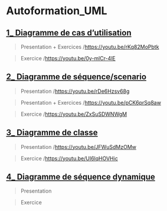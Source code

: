 # Autoformation_UML


## <a href="https://github.com/hasnae21/Autoformation_UML/tree/main/diagramme%20de%20cas%20d'utilisation">1_ Diagramme de cas d’utilisation</a>

> Presentation + Exercices /https://youtu.be/rKq82MoPbtk

> Exercice  /https://youtu.be/0y-mlCr-4lE

## <a href="https://github.com/hasnae21/Autoformation_UML/tree/main/diagramme%20de%20s%C3%A9quences">2_ Diagramme de séquence/scenario</a>

> Presentation /https://youtu.be/rDe6Hzsv68g

> Presentation + Exercices  /https://youtu.be/pCK6prSq8aw

> Exercice  /https://youtu.be/ZxSuSDWNWgM

## <a href="https://github.com/hasnae21/Autoformation_UML/tree/main/digramme%20de%20class">3_ Diagramme de classe</a>

> Presentation  /https://youtu.be/JFWuSdMzOMw

> Exercice  /https://youtu.be/UI6lqHOVHic

## <a href="https://github.com/hasnae21/Autoformation_UML/tree/main/digramme%20de%20class">4_ Diagramme de séquence dynamique</a>

> Presentation  

> Exercice  
